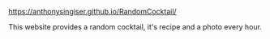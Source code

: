 https://anthonysingiser.github.io/RandomCocktail/

This website provides a random cocktail, it's recipe and a photo every hour.
